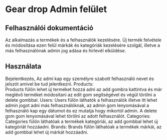 # Gear drop Admin felület
## Felhasználói dokumentáció

Az alkalmazás a termékek és a felhasználók kezelésére. Új termék felvétele és módosítása
ezen felül márkák és kategóriák kezelésére szolgál, illetve a más felhasználónak admin jog
adása és hírlevél elküldése.

## Használata

Bejelentkezés, Az admi kap egy személyre szabott felhasználó nevet és jelszót amivel be tud
jelentkezni.
Products:  
  Products fülön lehet új terméket hozzá adni az add gombra kattintva és már meglévő
  terméket módosítani az edit gom segítségével és végül törölni a delete gombbal.
Users:
  Users fülön láthatók a felhasználók illetve itt lehet admin jogot adni más felhasználóknak, az
  admin gom lenyomásával a felhasználó kap egy dátumot és ez mutatja hogy mikortól admin.
  A delete gom gom lenyomásával lehet törölni az adott felhasználót.
Categories:
  Categories fülön láthatóak a termékek kategóriái, az add gombbal lehet új kategóriát hozzáadni.
Brands:
  Brands fülön láthatóak a termékek márkái, az add gombbal lehet új márkát hozzáadni.
  
